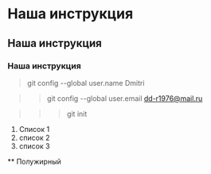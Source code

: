 # Наша инструкция

## Наша инструкция

### Наша инструкция

>git config --global user.name Dmitri

>>git config --global user.email dd-r1976@mail.ru

>>>git init

1. Список 1
2. список 2
3. список 3

** Полужирный

